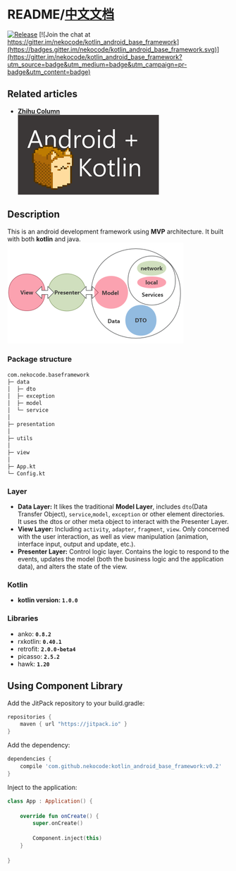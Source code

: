 # README/[中文文档](/README_CN.md)

[![Release](https://jitpack.io/v/nekocode/kotlin_android_base_framework.svg)](https://jitpack.io/nekocode/kotlin_android_base_framework) [![Join the chat at https://gitter.im/nekocode/kotlin_android_base_framework](https://badges.gitter.im/nekocode/kotlin_android_base_framework.svg)](https://gitter.im/nekocode/kotlin_android_base_framework?utm_source=badge&utm_medium=badge&utm_campaign=pr-badge&utm_content=badge)

## Related articles
- [**Zhihu Column**](http://zhuanlan.zhihu.com/kotandroid)  
![](art/logo.png)

## Description
This is an android development framework using **MVP** architecture. It built with both **kotlin** and java.
![](art/layer.png)

### Package structure
```
com.nekocode.baseframework
├─ data
│  ├─ dto
│  ├─ exception
│  ├─ model
│  └─ service
│ 
├─ presentation
│ 
├─ utils
│ 
├─ view
│ 
├─ App.kt
└─ Config.kt
```

### Layer
- **Data Layer:** It likes the traditional **Model Layer**, includes `dto`(Data Transfer Object), `service`,`model`, `exception` or other element directories. It uses the dtos or other meta object to interact with the Presenter Layer.
- **View Layer:** Including `activity`, `adapter`, `fragment`, `view`. Only concerned with the user interaction, as well as view manipulation (animation, interface input, output and update, etc.).
- **Presenter Layer:** Control logic layer. Contains the logic to respond to the events, updates the model (both the business logic and the application data), and alters the state of the view.

### Kotlin
- **kotlin version: `1.0.0`**

### Libraries
- anko: **`0.8.2`**
- rxkotlin: **`0.40.1`**
- retrofit: **`2.0.0-beta4`**
- picasso: **`2.5.2`**
- hawk: **`1.20`**

## Using Component Library
Add the JitPack repository to your build.gradle:
```gradle
repositories {
    maven { url "https://jitpack.io" }
}
```

Add the dependency:
```gradle
dependencies {
    compile 'com.github.nekocode:kotlin_android_base_framework:v0.2'
}
```

Inject to the application:
```kotlin
class App : Application() {

    override fun onCreate() {
        super.onCreate()

        Component.inject(this)
    }

}
```

